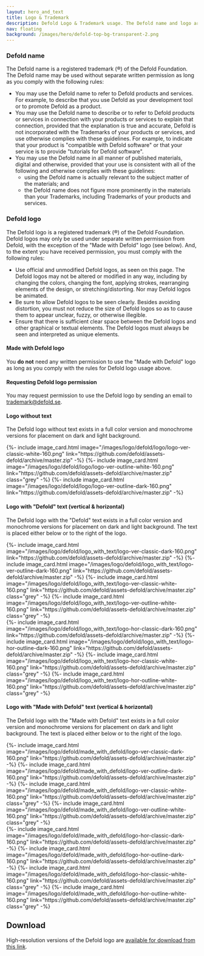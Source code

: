 ```yaml
---
layout: hero_and_text
title: Logo & Trademark
description: Defold Logo & Trademark usage. The Defold name and logo are registered trademarks of the Defold Foundation. Make sure to read these guidelines before using any registered trademark.
nav: floating
background: /images/hero/defold-top-bg-transparent-2.png
---
```


### Defold name

The Defold name is a registered trademark (®) of the Defold Foundation. The Defold name may be used without separate written permission as long as you comply with the following rules:

* You may use the Defold name to refer to Defold products and services. For example, to describe that you use Defold as your development tool or to promote Defold as a product.
* You may use the Defold name to describe or to refer to Defold products or services in connection with your products or services to explain that connection, provided that the explanation is true and accurate, Defold is not incorporated with the Trademarks of your products or services, and use otherwise complies with these guidelines. For example, to indicate that your product is "compatible with Defold software" or that your service is to provide "tutorials for Defold software".
* You may use the Defold name in all manner of published materials, digital and otherwise, provided that your use is consistent with all of the following and otherwise complies with these guidelines:
  * using the Defold name is actually relevant to the subject matter of the materials; and
  * the Defold name does not figure more prominently in the materials than your Trademarks, including Trademarks of your products and services.


### Defold logo

The Defold logo is a registered trademark (®) of the Defold Foundation. Defold logos may only be used under separate written permission from Defold, with the exception of the "Made with Defold" logo (see below). And, to the extent you have received permission, you must comply with the following rules:

* Use official and unmodified Defold logos, as seen on this page. The Defold logos may not be altered or modified in any way, including by changing the colors, changing the font, applying strokes, rearranging elements of the design, or stretching/distorting. Nor may Defold logos be animated.
* Be sure to allow Defold logos to be seen clearly. Besides avoiding distortion, you must not reduce the size of Defold logos so as to cause them to appear unclear, fuzzy, or otherwise illegible.
* Ensure that there is sufficient clear space between the Defold logos and other graphical or textual elements. The Defold logos must always be seen and interpreted as unique elements.


#### Made with Defold logo
You **do not** need any written permission to use the "Made with Defold" logo as long as you comply with the rules for Defold logo usage above.


#### Requesting Defold logo permission
You may request permission to use the Defold logo by sending an email to [trademark@defold.se](mailto:trademark@defold.se).


#### Logo without text
The Defold logo without text exists in a full color version and monochrome versions for placement on dark and light background.

<div style="display: grid; grid-template-columns: repeat(auto-fit, minmax(200px, 1fr)); grid-gap: 2rem; padding: 0px;">
{%- include image_card.html image="/images/logo/defold/logo/logo-ver-classic-white-160.png" link="https://github.com/defold/assets-defold/archive/master.zip" -%}
{%- include image_card.html image="/images/logo/defold/logo/logo-ver-outline-white-160.png" link="https://github.com/defold/assets-defold/archive/master.zip" class="grey" -%}
{%- include image_card.html image="/images/logo/defold/logo/logo-ver-outline-dark-160.png" link="https://github.com/defold/assets-defold/archive/master.zip" -%}
</div>

#### Logo with "Defold" text (vertical & horizontal)
The Defold logo with the "Defold" text exists in a full color version and monochrome versions for placement on dark and light background. The text is placed either below or to the right of the logo.

<div style="display: grid; grid-template-columns: repeat(auto-fit, minmax(200px, 1fr)); grid-gap: 2rem; padding: 0px;">
{%- include image_card.html image="/images/logo/defold/logo_with_text/logo-ver-classic-dark-160.png" link="https://github.com/defold/assets-defold/archive/master.zip" -%}
{%- include image_card.html image="/images/logo/defold/logo_with_text/logo-ver-outline-dark-160.png" link="https://github.com/defold/assets-defold/archive/master.zip" -%}
{%- include image_card.html image="/images/logo/defold/logo_with_text/logo-ver-classic-white-160.png" link="https://github.com/defold/assets-defold/archive/master.zip" class="grey" -%}
{%- include image_card.html image="/images/logo/defold/logo_with_text/logo-ver-outline-white-160.png" link="https://github.com/defold/assets-defold/archive/master.zip" class="grey" -%}
</div>

<div style="display: grid; grid-template-columns: repeat(auto-fit, minmax(200px, 1fr)); grid-gap: 2rem; padding: 0px;">
{%- include image_card.html image="/images/logo/defold/logo_with_text/logo-hor-classic-dark-160.png" link="https://github.com/defold/assets-defold/archive/master.zip" -%}
{%- include image_card.html image="/images/logo/defold/logo_with_text/logo-hor-outline-dark-160.png" link="https://github.com/defold/assets-defold/archive/master.zip" -%}
{%- include image_card.html image="/images/logo/defold/logo_with_text/logo-hor-classic-white-160.png" link="https://github.com/defold/assets-defold/archive/master.zip" class="grey" -%}
{%- include image_card.html image="/images/logo/defold/logo_with_text/logo-hor-outline-white-160.png" link="https://github.com/defold/assets-defold/archive/master.zip" class="grey" -%}
</div>

#### Logo with "Made with Defold" text (vertical & horizontal)
The Defold logo with the "Made with Defold" text exists in a full color version and monochrome versions for placement on dark and light background. The text is placed either below or to the right of the logo.

<div style="display: grid; grid-template-columns: repeat(auto-fit, minmax(200px, 1fr)); grid-gap: 2rem; padding: 0px;">
{%- include image_card.html image="/images/logo/defold/made_with_defold/logo-ver-classic-dark-160.png" link="https://github.com/defold/assets-defold/archive/master.zip" -%}
{%- include image_card.html image="/images/logo/defold/made_with_defold/logo-ver-outline-dark-160.png" link="https://github.com/defold/assets-defold/archive/master.zip" -%}
{%- include image_card.html image="/images/logo/defold/made_with_defold/logo-ver-classic-white-160.png" link="https://github.com/defold/assets-defold/archive/master.zip" class="grey" -%}
{%- include image_card.html image="/images/logo/defold/made_with_defold/logo-ver-outline-white-160.png" link="https://github.com/defold/assets-defold/archive/master.zip" class="grey" -%}
</div>

<div style="display: grid; grid-template-columns: repeat(auto-fit, minmax(200px, 1fr)); grid-gap: 2rem; padding: 0px;">
{%- include image_card.html image="/images/logo/defold/made_with_defold/logo-hor-classic-dark-160.png" link="https://github.com/defold/assets-defold/archive/master.zip" -%}
{%- include image_card.html image="/images/logo/defold/made_with_defold/logo-hor-outline-dark-160.png" link="https://github.com/defold/assets-defold/archive/master.zip" -%}
{%- include image_card.html image="/images/logo/defold/made_with_defold/logo-hor-classic-white-160.png" link="https://github.com/defold/assets-defold/archive/master.zip" class="grey" -%}
{%- include image_card.html image="/images/logo/defold/made_with_defold/logo-hor-outline-white-160.png" link="https://github.com/defold/assets-defold/archive/master.zip" class="grey" -%}
</div>

## Download
High-resolution versions of the Defold logo are [available for download from this link](https://github.com/defold/assets-defold/archive/master.zip).
